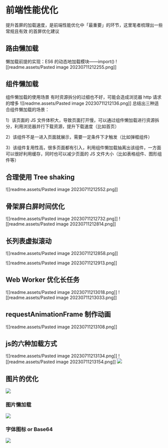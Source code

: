 # 前端性能优化
提升首屏的加载速度，是前端性能优化中「最重要」的环节，这里笔者梳理出一些 常规且有效 的首屏优化建议

## 路由懒加载
懒加载前提的实现：ES6 的动态地加载模块——import()
![[readme.assets/Pasted image 20230711212255.png]]

## 组件懒加载
组件懒加载的使用场景
有时资源拆分的过细也不好，可能会造成浏览器 http 请求的增多
![[readme.assets/Pasted image 20230711212136.png]]
总结出三种适合组件懒加载的场景：

1）该页面的 JS 文件体积大，导致页面打开慢，可以通过组件懒加载进行资源拆分，利用浏览器并行下载资源，提升下载速度（比如首页）

2）该组件不是一进入页面就展示，需要一定条件下才触发（比如弹框组件）

3）该组件复用性高，很多页面都有引入，利用组件懒加载抽离出该组件，一方面可以很好利用缓存，同时也可以减少页面的 JS 文件大小（比如表格组件、图形组件等）


## 合理使用 Tree shaking

![[readme.assets/Pasted image 20230711212552.png]]

## 骨架屏白屏时间优化
![[readme.assets/Pasted image 20230711212732.png]]
![[readme.assets/Pasted image 20230711212814.png]]
## 长列表虚拟滚动

![[readme.assets/Pasted image 20230711212858.png]]

![[readme.assets/Pasted image 20230711212913.png]]

## Web Worker 优化长任务
![[readme.assets/Pasted image 20230711213018.png]]
![[readme.assets/Pasted image 20230711213033.png]]
## requestAnimationFrame 制作动画
![[readme.assets/Pasted image 20230711213108.png]]
## js的六种加载方式
![[readme.assets/Pasted image 20230711213134.png]]
![[readme.assets/Pasted image 20230711213154.png]]
![](readme.assets/Pasted%20image%2020230711213230.png)

## 图片的优化

![](readme.assets/Pasted%20image%2020230711213315.png)
### 图片懒加载
![](readme.assets/Pasted%20image%2020230711213341.png)
### 字体图标 or Base64
![](readme.assets/Pasted%20image%2020230711213419.png)